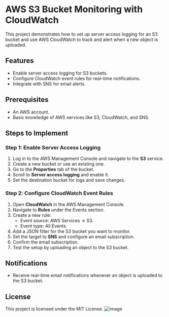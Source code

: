 # AWS S3 Bucket Monitoring with CloudWatch

This project demonstrates how to set up server access logging for an S3 bucket and use AWS CloudWatch to track and alert when a new object is uploaded. 

## Features
- Enable server access logging for S3 buckets.
- Configure CloudWatch event rules for real-time notifications.
- Integrate with SNS for email alerts.

## Prerequisites
- An AWS account.
- Basic knowledge of AWS services like S3, CloudWatch, and SNS.

## Steps to Implement

### Step 1: Enable Server Access Logging
1. Log in to the AWS Management Console and navigate to the **S3** service.
2. Create a new bucket or use an existing one.
3. Go to the **Properties** tab of the bucket.
4. Scroll to **Server access logging** and enable it.
5. Set the destination bucket for logs and save changes.

### Step 2: Configure CloudWatch Event Rules
1. Open **CloudWatch** in the AWS Management Console.
2. Navigate to **Rules** under the Events section.
3. Create a new rule:
   - Event source: AWS Services → S3.
   - Event type: All Events.
4. Add a JSON filter for the S3 bucket you want to monitor.
5. Set the target to **SNS** and configure an email subscription.
6. Confirm the email subscription.
7. Test the setup by uploading an object to the S3 bucket.

## Notifications
- Receive real-time email notifications whenever an object is uploaded to the S3 bucket.

## License
This project is licensed under the MIT License.
![image](https://github.com/user-attachments/assets/c69dec4a-ee82-4a75-ab28-9004eb2eb7e3)

